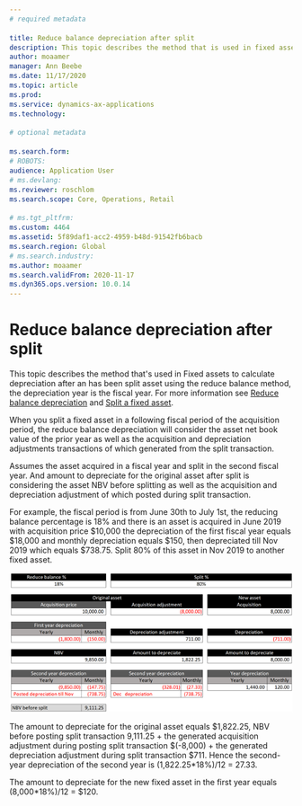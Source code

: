 ```yaml
---
# required metadata

title: Reduce balance depreciation after split
description: This topic describes the method that is used in fixed assets to calculate depreciation after splitting an asset using reduce balance method.
author: moaamer
manager: Ann Beebe
ms.date: 11/17/2020
ms.topic: article
ms.prod: 
ms.service: dynamics-ax-applications
ms.technology: 

# optional metadata

ms.search.form: 
# ROBOTS: 
audience: Application User
# ms.devlang: 
ms.reviewer: roschlom
ms.search.scope: Core, Operations, Retail

# ms.tgt_pltfrm: 
ms.custom: 4464
ms.assetid: 5f89daf1-acc2-4959-b48d-91542fb6bacb
ms.search.region: Global
# ms.search.industry: 
ms.author: moaamer
ms.search.validFrom: 2020-11-17
ms.dyn365.ops.version: 10.0.14
---
```




# Reduce balance depreciation after split

This topic describes the method that's used in Fixed assets to calculate depreciation after an has been split asset using the reduce balance method, the depreciation year is the fiscal year. For more information see [Reduce balance depreciation](reduce-balance-depreciation.md) and [Split a fixed asset](tasks/split-fixed-asset.md).

When you split a fixed asset in a following fiscal period of the acquisition
period, the reduce balance depreciation will consider the asset net book value
of the prior year as well as the acquisition and depreciation adjustments
transactions of which generated from the split transaction.

Assumes the asset acquired in a fiscal year and split in the second fiscal year.
And amount to depreciate for the original asset after split is considering the
asset NBV before splitting as well as the acquisition and depreciation
adjustment of which posted during split transaction.

For example, the fiscal period is from June 30th to July 1st, the reducing
balance percentage is 18% and there is an asset is acquired in June 2019 with
acquisition price \$10,000 the depreciation of the first fiscal year equals
\$18,000 and monthly depreciation equals \$150, then depreciated till Nov 2019
which equals \$738.75. Split 80% of this asset in Nov 2019 to another fixed
asset.

[![Reduce balance depreciation after split](./media/reduce-balance-depreciation-after-split.png)](./media/reduce-balance-depreciation-after-split.png)

The amount to depreciate for the original asset equals \$1,822.25, NBV before
posting split transaction 9,111.25 + the generated acquisition adjustment during
posting split transaction \$(-8,000) + the generated depreciation adjustment
during split transaction \$711. Hence the second-year depreciation of the second
year is (1,822.25\*18%)/12 = 27.33.

The amount to depreciate for the new fixed asset in the first year equals
(8,000\*18%)/12 = \$120.

